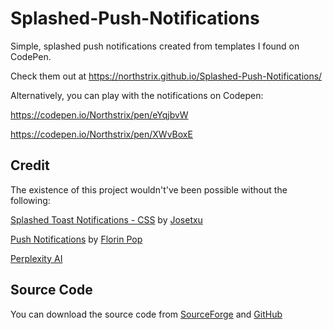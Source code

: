 # Splashed-Push-Notifications

Simple, splashed push notifications created from templates I found on CodePen.

Check them out at https://northstrix.github.io/Splashed-Push-Notifications/

Alternatively, you can play with the notifications on Codepen:

https://codepen.io/Northstrix/pen/eYqjbvW

https://codepen.io/Northstrix/pen/XWvBoxE

## Credit

The existence of this project wouldn't've been possible without the following:

<a href="https://codepen.io/josetxu/pen/OJGXdzY" target="_blank">Splashed Toast Notifications - CSS</a> by <a href="https://codepen.io/josetxu/pen/OJGXdzY" target="_blank">Josetxu</a>

<a href="https://codepen.io/FlorinPop17/pen/xxORmaB" target="_blank">Push Notifications</a> by <a href="https://codepen.io/FlorinPop17" target="_blank">Florin Pop</a>

<a href="https://www.perplexity.ai/" target="_blank">Perplexity AI</a>

## Source Code

You can download the source code from <a href="https://sourceforge.net/projects/splashed-push-notifications/" target="_blank">SourceForge</a> and <a href="https://github.com/Northstrix/Splashed-Push-Notifications" target="_blank">GitHub</a>
